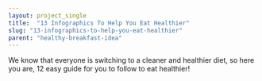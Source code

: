 ```yaml
---
layout: project_single
title:  "13 Infographics To Help You Eat Healthier"
slug: "13-infographics-to-help-you-eat-healthier"
parent: "healthy-breakfast-idea"
---
```

We know that everyone is switching to a cleaner and healthier diet, so here you are, 12 easy guide for you to follow to eat healthier!